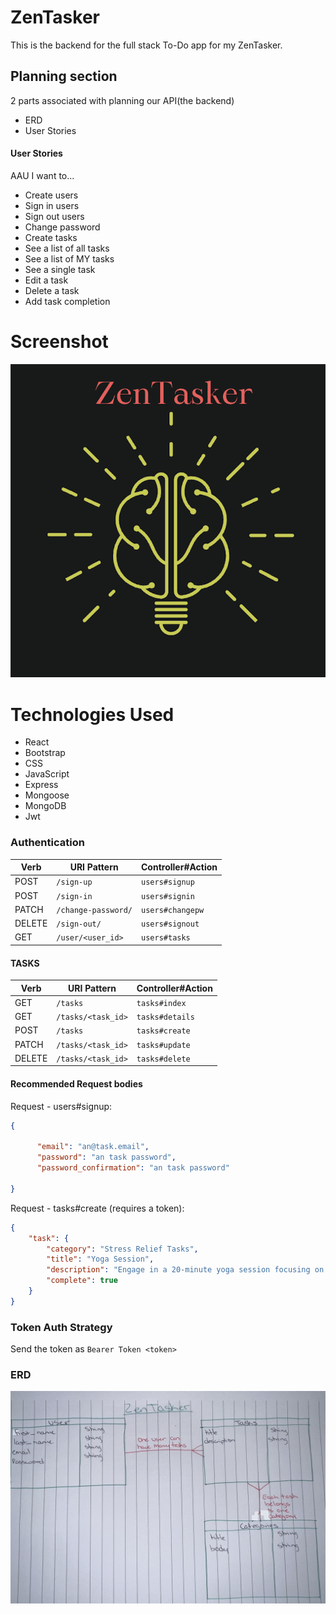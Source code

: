 # ZenTasker

This is the backend for the full stack To-Do app for my ZenTasker.

## Planning section

2 parts associated with planning our API(the backend)
- ERD
- User Stories

#### User Stories

AAU I want to...
- Create users
- Sign in users
- Sign out users
- Change password
- Create tasks
- See a list of all tasks
- See a list of MY tasks
- See a single task
- Edit a task
- Delete a task
- Add task completion


# Screenshot

![Alt text](images/zentasker.png)

# Technologies Used

- React 
- Bootstrap
- CSS
- JavaScript
- Express
- Mongoose
- MongoDB
- Jwt


### Authentication

| Verb   | URI Pattern            | Controller#Action |
|--------|------------------------|-------------------|
| POST   | `/sign-up`             | `users#signup`    |
| POST   | `/sign-in`             | `users#signin`    |
| PATCH  | `/change-password/` | `users#changepw`  |
| DELETE | `/sign-out/`        | `users#signout`   |
| GET    | `/user/<user_id>`        | `users#tasks`   |



#### TASKS

| Verb   | URI Pattern            | Controller#Action |
|--------|------------------------|-------------------|
| GET   | `/tasks`              | `tasks#index`    |
| GET   | `/tasks/<task_id>`    | `tasks#details`     |
| POST   | `/tasks`             | `tasks#create`   |
| PATCH  | `/tasks/<task_id>` | `tasks#update`   |
| DELETE | `/tasks/<task_id>` | `tasks#delete`   |




#### Recommended Request bodies 

Request - users#signup:

```json
{
    
      "email": "an@task.email",
      "password": "an task password",
      "password_confirmation": "an task password"
    
}
```



Request - tasks#create (requires a token):

```json
{
    "task": {
        "category": "Stress Relief Tasks",
        "title": "Yoga Session",
        "description": "Engage in a 20-minute yoga session focusing on poses that promote relaxation.",
        "complete": true
    }
}
```



### Token Auth Strategy

Send the token as `Bearer Token <token>`


### ERD

![Alt text](images/zenERD.png)